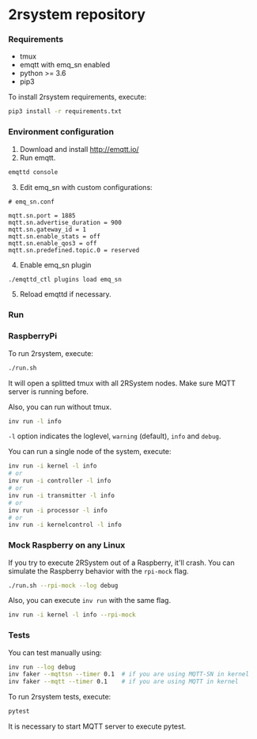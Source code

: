 # 2rsystem repository

### Requirements

* tmux
* emqtt with emq_sn enabled
* python >= 3.6
* pip3

To install 2rsystem requirements, execute:

```bash
pip3 install -r requirements.txt
```

### Environment configuration

1. Download and install http://emqtt.io/
2. Run emqtt.
  ```bash
  emqttd console
  ```
3. Edit emq_sn with custom configurations:
  ```
  # emq_sn.conf

  mqtt.sn.port = 1885
  mqtt.sn.advertise_duration = 900
  mqtt.sn.gateway_id = 1
  mqtt.sn.enable_stats = off
  mqtt.sn.enable_qos3 = off
  mqtt.sn.predefined.topic.0 = reserved
  ```
4. Enable emq_sn plugin
  ```bash
  ./emqttd_ctl plugins load emq_sn
  ```

5. Reload emqttd if necessary.

### Run

### RaspberryPi
To run 2rsystem, execute:

```bash
./run.sh
```

It will open a splitted tmux with all 2RSystem nodes. Make sure MQTT server is running before.

Also, you can run without tmux.

```bash
inv run -l info
```

`-l` option indicates the loglevel, `warning` (default), `info` and `debug`.

You can run a single node of the system, execute:

```bash
inv run -i kernel -l info
# or
inv run -i controller -l info
# or
inv run -i transmitter -l info
# or
inv run -i processor -l info
# or
inv run -i kernelcontrol -l info
```

### Mock Raspberry on any Linux

If you try to execute 2RSystem out of a Raspberry, it'll crash. You can simulate the Raspberry behavior with the `rpi-mock` flag.

```bash
./run.sh --rpi-mock --log debug
```

Also, you can execute `inv run` with the same flag. 

```bash
inv run -i kernel -l info --rpi-mock
```

### Tests

You can test manually using:

```bash
inv run --log debug
inv faker --mqttsn --timer 0.1  # if you are using MQTT-SN in kernel
inv faker --mqtt --timer 0.1    # if you are using MQTT in kernel
```

To run 2rsystem tests, execute:

```bash
pytest
```

It is necessary to start MQTT server to execute pytest.
